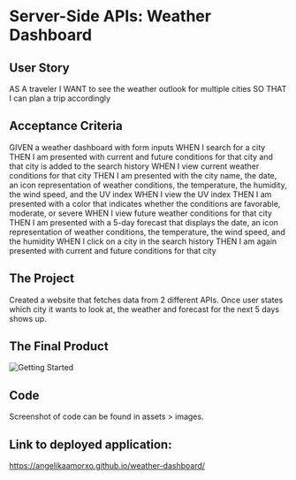 # Server-Side APIs: Weather Dashboard

## User Story
AS A traveler
I WANT to see the weather outlook for multiple cities
SO THAT I can plan a trip accordingly

## Acceptance Criteria
GIVEN a weather dashboard with form inputs
WHEN I search for a city
THEN I am presented with current and future conditions for that city and that city is added to the search history
WHEN I view current weather conditions for that city
THEN I am presented with the city name, the date, an icon representation of weather conditions, the temperature, the humidity, the wind speed, and the UV index
WHEN I view the UV index
THEN I am presented with a color that indicates whether the conditions are favorable, moderate, or severe
WHEN I view future weather conditions for that city
THEN I am presented with a 5-day forecast that displays the date, an icon representation of weather conditions, the temperature, the wind speed, and the humidity
WHEN I click on a city in the search history
THEN I am again presented with current and future conditions for that city

## The Project
Created a website that fetches data from 2 different APIs. Once user states which city it wants to look at, the weather and forecast for the next 5 days shows up. 

## The Final Product
![Getting Started](./assets/images/code.jpg)

## Code
Screenshot of code can be found in assets > images.

## Link to deployed application: 
https://angelikaamorxo.github.io/weather-dashboard/